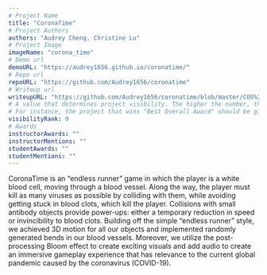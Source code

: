 ```yaml
---
# Project Name
title: "CoronaTime"
# Project Authors
authors: "Audrey Cheng, Christine Lu"
# Project Image
imageName: "corona_time"
# Demo url
demoURL: "https://audrey1656.github.io/coronatime/"
# Repo url
repoURL: "https://github.com/Audrey1656/coronatime"
# Writeup url
writeupURL: "https://github.com/Audrey1656/coronatime/blob/master/COS%20426%20Final%20Project%20Writeup.pdf"
# A value that determines project visibility. The higher the number, the closer it will appear to the top
# For instance, the project that wins "Best Overall Award" should be given the highest visibilityRank
visibilityRank: 0
# Awards
instructorAwards: ""
instructorMentions: ""
studentAwards: ""
studentMentions: ""
---
```

CoronaTime is an “endless runner” game in which the player is a white blood cell, moving through a blood vessel. Along the way, the player must kill as many viruses as possible by colliding with them, while avoiding getting stuck in blood clots, which kill the player. Collisions with small antibody objects provide power-ups: either a temporary reduction in speed or invincibility to blood clots. Building off the simple “endless runner” style, we achieved 3D motion for all our objects and implemented randomly generated bends in our blood vessels. Moreover, we utilize the post-processing Bloom effect to create exciting visuals and add audio to create an immersive gameplay experience that has relevance to the current global pandemic caused by the coronavirus (COVID-19).
